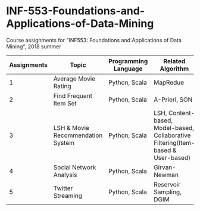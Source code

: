 # INF-553-Foundations-and-Applications-of-Data-Mining

Course assignments for "INF553: Foundations and Applications of Data Mining", 2018 summer

| Assignments | Topic | Programming Language | Related Algorithm |
| ----------- | ----- | -------------------- | ----------------- |
|      1      | Average Movie Rating | Python, Scala | MapRedue |
|      2      | Find Frequent Item Set | Python, Scala | A-Priori, SON |
|      3      | LSH & Movie Recommendation System | Python, Scala | LSH, Content-based, Model-based, Collaborative Filtering(Item-based & User-based) |
|      4      | Social Network Analysis | Python, Scala | Girvan-Newman |
|      5      | Twitter Streaming | Python, Scala | Reservoir Sampling, DGIM |
